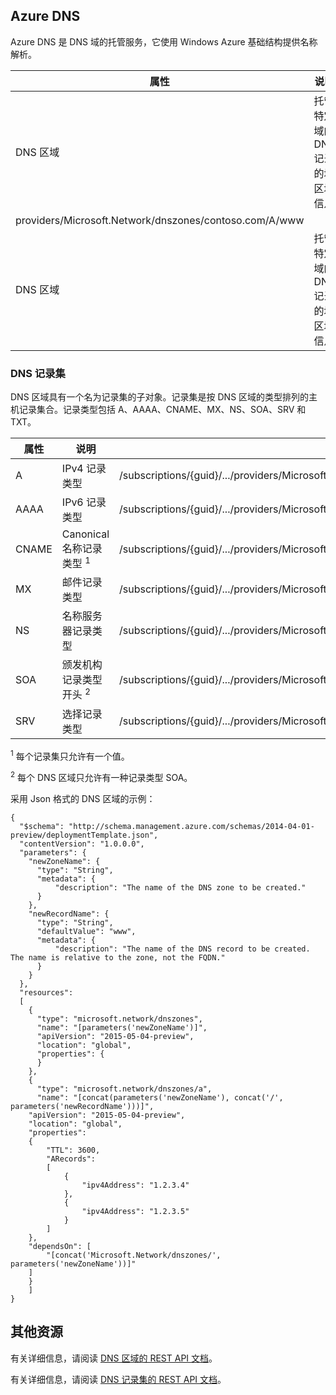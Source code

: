 ## Azure DNS

Azure DNS 是 DNS 域的托管服务，它使用 Windows Azure 基础结构提供名称解析。


| 属性 | 说明 | 示例值 |
|---|---|---|
| DNS 区域 | 托管特定域的 DNS 记录的域区域信息 | /subscriptions/{guid}/.../providers/Microsoft.Network/dnszones/contoso.com"，
providers/Microsoft.Network/dnszones/contoso.com/A/www |
| DNS 区域 | 托管特定域的 DNS 记录的域区域信息 | /subscriptions/{guid}/.../providers/Microsoft.Network/dnszones/contoso.com"


### DNS 记录集

DNS 区域具有一个名为记录集的子对象。记录集是按 DNS 区域的类型排列的主机记录集合。记录类型包括 A、AAAA、CNAME、MX、NS、SOA、SRV 和 TXT。

| 属性 | 说明 | 示例值 |
|---|---|---|
| A | IPv4 记录类型 | /subscriptions/{guid}/.../providers/Microsoft.Network/dnszones/contoso.com/A/www |
| AAAA | IPv6 记录类型| /subscriptions/{guid}/.../providers/Microsoft.Network/dnszones/contoso.com/AAAA/hostrecord |
| CNAME | Canonical 名称记录类型 <sup>1</sup> | /subscriptions/{guid}/.../providers/Microsoft.Network/dnszones/contoso.com/CNAME/www |
| MX | 邮件记录类型 | /subscriptions/{guid}/.../providers/Microsoft.Network/dnszones/contoso.com/MX/mail |
| NS | 名称服务器记录类型 | /subscriptions/{guid}/.../providers/Microsoft.Network/dnszones/contoso.com/NS/ |
| SOA | 颁发机构记录类型开头 <sup>2</sup> | /subscriptions/{guid}/.../providers/Microsoft.Network/dnszones/contoso.com/SOA |
| SRV | 选择记录类型 | /subscriptions/{guid}/.../providers/Microsoft.Network/dnszones/contoso.com/SRV |

<sup>1</sup> 每个记录集只允许有一个值。

<sup>2</sup> 每个 DNS 区域只允许有一种记录类型 SOA。

采用 Json 格式的 DNS 区域的示例：

	{
	  "$schema": "http://schema.management.azure.com/schemas/2014-04-01-preview/deploymentTemplate.json",
	  "contentVersion": "1.0.0.0",
	  "parameters": {
	    "newZoneName": {
	      "type": "String",
	      "metadata": {
	          "description": "The name of the DNS zone to be created."
	      }
	    },
	    "newRecordName": {
	      "type": "String",
	      "defaultValue": "www",
	      "metadata": {
	          "description": "The name of the DNS record to be created.  The name is relative to the zone, not the FQDN."
	      }
	    }
	  },
	  "resources": 
	  [
	    {
	      "type": "microsoft.network/dnszones",
	      "name": "[parameters('newZoneName')]",
	      "apiVersion": "2015-05-04-preview",
	      "location": "global",
	      "properties": {
	      }
	    },
	    {
	      "type": "microsoft.network/dnszones/a",
		  "name": "[concat(parameters('newZoneName'), concat('/', parameters('newRecordName')))]",
      	"apiVersion": "2015-05-04-preview",
      	"location": "global",
	  	"properties": 
	  	{
        	"TTL": 3600,
			"ARecords": 
			[
			    {
				    "ipv4Address": "1.2.3.4"
				},
				{
				    "ipv4Address": "1.2.3.5"
				}
			]
	  	},
	  	"dependsOn": [
        	"[concat('Microsoft.Network/dnszones/', parameters('newZoneName'))]"
      	]
    	}
	  	]
	}

## 其他资源

有关详细信息，请阅读 [DNS 区域的 REST API 文档](https://msdn.microsoft.com/zh-cn/library/azure/mt130626.aspx)。

有关详细信息，请阅读 [DNS 记录集的 REST API 文档](https://msdn.microsoft.com/zh-cn/library/azure/mt130626.aspx)。

<!---HONumber=Mooncake_1221_2015-->